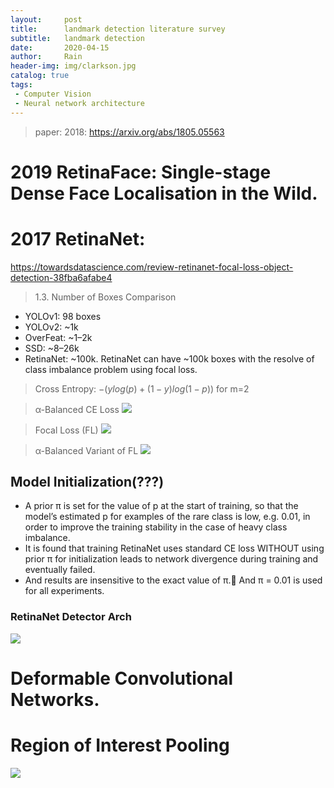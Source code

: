 ```yaml
---
layout:     post
title:      landmark detection literature survey
subtitle:   landmark detection
date:       2020-04-15
author:     Rain
header-img: img/clarkson.jpg
catalog: true
tags:    
 - Computer Vision
 - Neural network architecture
---
```


> paper: 2018: https://arxiv.org/abs/1805.05563

# 2019 RetinaFace: Single-stage Dense Face Localisation in the Wild.


# 2017 RetinaNet:
https://towardsdatascience.com/review-retinanet-focal-loss-object-detection-38fba6afabe4

> 1.3. Number of Boxes Comparison
 - YOLOv1: 98 boxes
 - YOLOv2: ~1k
 - OverFeat: ~1–2k
 - SSD: ~8–26k
 - RetinaNet: ~100k. RetinaNet can have ~100k boxes with the resolve of class imbalance problem using focal loss.

 > Cross Entropy: $−(ylog(p)+(1−y)log(1−p))$ for m=2

 > α-Balanced CE Loss <img src='https://miro.medium.com/max/185/1*AR6jsJX5ihtNni78p5kr9A.png'>

>Focal Loss (FL) <img src='https://miro.medium.com/max/234/1*gO_nxGFmpAelOrU_D9O5-Q.png'>

> α-Balanced Variant of FL <img src='https://miro.medium.com/max/247/1*Wa6UX2I9AEtBrj5focAETA.png'>

## Model Initialization(???)

 - A prior π is set for the value of p at the start of training, so that the model’s estimated p for examples of the rare class is low, e.g. 0.01, in order to improve the training stability in the case of heavy class imbalance.
 - It is found that training RetinaNet uses standard CE loss WITHOUT using prior π for initialization leads to network divergence during training and eventually failed.
 - And results are insensitive to the exact value of π. And π = 0.01 is used for all experiments.

### RetinaNet Detector Arch
 <img src='https://miro.medium.com/max/2000/1*0-GVAp6WCzPMR6puuaYQTQ.png'>

 # Deformable Convolutional Networks.



 # Region of Interest Pooling
 <img src='https://deepsense.ai/wp-content/uploads/2017/02/roi_pooling-1.gif.pagespeed.ce.5V5mycIRNu.gif'>